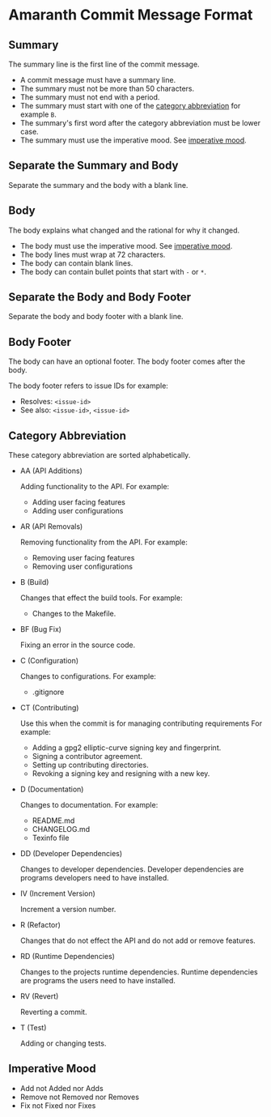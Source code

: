 # Amaranth Commit Message Format

## Summary

The summary line is the first line of the commit message.

- A commit message must have a summary line.
- The summary must not be more than 50 characters.
- The summary must not end with a period.
- The summary must start with one of the [category abbreviation](#category-abbreviation) for example `B`.
- The summary's first word after the category abbreviation must be lower case.
- The summary must use the imperative mood.  See [imperative mood](#imperative-mood).

## Separate the Summary and Body

Separate the summary and the body with a blank line.

## Body

The body explains what changed and the rational for why it changed.

- The body must use the imperative mood.  See [imperative mood](#imperative-mood).
- The body lines must wrap at 72 characters.
- The body can contain blank lines.
- The body can contain bullet points that start with `-` or `*`.

## Separate the Body and Body Footer

Separate the body and body footer with a blank line.

## Body Footer

The body can have an optional footer.  The body footer comes after the body.

The body footer refers to issue IDs for example:
- Resolves: `<issue-id>`
- See also: `<issue-id>`, `<issue-id>`

## Category Abbreviation

These category abbreviation are sorted alphabetically.

- AA (API Additions)

    Adding functionality to the API.  For example:

    - Adding user facing features
    - Adding user configurations

- AR (API Removals)

    Removing functionality from the API. For example:

    - Removing user facing features
    - Removing user configurations

- B (Build)

    Changes that effect the build tools.  For example:

    - Changes to the Makefile.

- BF (Bug Fix)

    Fixing an error in the source code.

- C (Configuration)

    Changes to configurations.  For example:

    - .gitignore

- CT (Contributing)

    Use this when the commit is for managing contributing requirements  For example:

    - Adding a gpg2 elliptic-curve signing key and fingerprint.
    - Signing a contributor agreement.
    - Setting up contributing directories.
    - Revoking a signing key and resigning with a new key.

- D (Documentation)

    Changes to documentation.  For example:

    - README.md
    - CHANGELOG.md
    - Texinfo file

- DD (Developer Dependencies)

    Changes to developer dependencies.  Developer dependencies are
    programs developers need to have installed.

- IV (Increment Version)

    Increment a version number.

- R (Refactor)

    Changes that do not effect the API and do not add or remove features.

- RD (Runtime Dependencies)

    Changes to the projects runtime dependencies.  Runtime dependencies
    are programs the users need to have installed.

- RV (Revert)

    Reverting a commit.

- T (Test)

    Adding or changing tests.

## Imperative Mood

- Add not Added nor Adds
- Remove not Removed nor Removes
- Fix not Fixed nor Fixes
